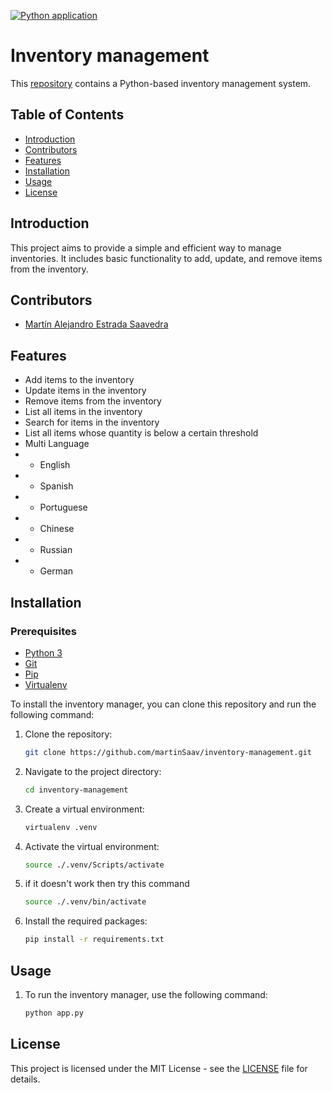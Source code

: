 [![Python application](https://github.com/martinSaav/inventory-management/actions/workflows/python-app.yml/badge.svg)](https://github.com/martinSaav/inventory-management/actions/workflows/python-app.yml)

# Inventory management

This [repository](https://github.com/martinSaav/inventory-management) contains a Python-based inventory management system.

## Table of Contents
- [Introduction](#introduction)
- [Contributors](#contributors)
- [Features](#features)
- [Installation](#installation)
- [Usage](#usage)
- [License](#license)

## Introduction

This project aims to provide a simple and efficient way to manage inventories. It includes basic functionality to add, update, and remove items from the inventory.

## Contributors
- [Martín Alejandro Estrada Saavedra](https://github.com/martinSaav)

## Features

- Add items to the inventory
- Update items in the inventory
- Remove items from the inventory
- List all items in the inventory
- Search for items in the inventory
- List all items whose quantity is below a certain threshold
- Multi Language
- - English
- - Spanish
- - Portuguese
- - Chinese
- - Russian
- - German

## Installation

### Prerequisites
- [Python 3](https://www.python.org/downloads/)
- [Git](https://git-scm.com/downloads)
- [Pip](https://pip.pypa.io/en/stable/installation/)
- [Virtualenv](https://virtualenv.pypa.io/en/latest/installation.html)

To install the inventory manager, you can clone this repository and run the following command:

1. Clone the repository:
   ```bash
   git clone https://github.com/martinSaav/inventory-management.git
   ```
2. Navigate to the project directory:
   ```bash
   cd inventory-management
    ```
3. Create a virtual environment:
    ```bash
    virtualenv .venv
    ```
4. Activate the virtual environment:
    ```bash
    source ./.venv/Scripts/activate 
    ```
5. if it doesn't work then try this command

    ```bash
    source ./.venv/bin/activate 
    ```
   
5. Install the required packages:
    ```bash
    pip install -r requirements.txt
    ```

## Usage

1. To run the inventory manager, use the following command:
    ```bash
    python app.py
    ```

## License

This project is licensed under the MIT License - see the [LICENSE](LICENSE) file for details.